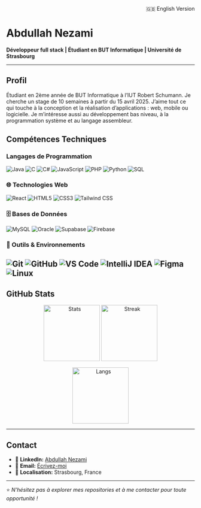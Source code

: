 <p align="right">
  <a href="https://github.com/AbdullahPro2/AbdullahPro2/blob/english/README.md" style="text-decoration: none;">🇬🇧 English Version</a>
</p>

# Abdullah Nezami  
**Développeur full stack | Étudiant en BUT Informatique | Université de Strasbourg**

---

## Profil

Étudiant en 2ème année de BUT Informatique à l’IUT Robert Schumann. Je cherche un stage de 10 semaines à partir du 15 avril 2025. J’aime tout ce qui touche à la conception et la réalisation d’applications : web, mobile ou logicielle. Je m’intéresse aussi au développement bas niveau, à la programmation système et au langage assembleur.


## Compétences Techniques

### Langages de Programmation
![Java](https://img.shields.io/badge/Java-%23ED8B00.svg?style=for-the-badge&logo=java&logoColor=white)
![C](https://img.shields.io/badge/C-%2300599C.svg?style=for-the-badge&logo=c&logoColor=white)
![C#](https://img.shields.io/badge/C%23-%23239120.svg?style=for-the-badge&logo=c-sharp&logoColor=white)
![JavaScript](https://img.shields.io/badge/JavaScript-%23F7DF1E.svg?style=for-the-badge&logo=javascript&logoColor=black)
![PHP](https://img.shields.io/badge/PHP-%23777BB4.svg?style=for-the-badge&logo=php&logoColor=white)
![Python](https://img.shields.io/badge/Python-%233776AB.svg?style=for-the-badge&logo=python&logoColor=white)
![SQL](https://img.shields.io/badge/SQL-%2300f.svg?style=for-the-badge&logo=mysql&logoColor=white)

### 🌐 Technologies Web
![React](https://img.shields.io/badge/React-%2320232a.svg?style=for-the-badge&logo=react&logoColor=%2361DAFB)
![HTML5](https://img.shields.io/badge/HTML5-%23E34F26.svg?style=for-the-badge&logo=html5&logoColor=white)
![CSS3](https://img.shields.io/badge/CSS3-%231572B6.svg?style=for-the-badge&logo=css3&logoColor=white)
![Tailwind CSS](https://img.shields.io/badge/Tailwind_CSS-%2338B2AC.svg?style=for-the-badge&logo=tailwind-css&logoColor=white)

### 🗄️ Bases de Données
![MySQL](https://img.shields.io/badge/MySQL-%2300f.svg?style=for-the-badge&logo=mysql&logoColor=white)
![Oracle](https://img.shields.io/badge/Oracle-%23F00000.svg?style=for-the-badge&logo=oracle&logoColor=white)
![Supabase](https://img.shields.io/badge/Supabase-%2303E76B.svg?style=for-the-badge&logo=supabase&logoColor=white)
![Firebase](https://img.shields.io/badge/Firebase-%23FFCA28.svg?style=for-the-badge&logo=firebase&logoColor=black)

### 🔧 Outils & Environnements
![Git](https://img.shields.io/badge/Git-%23F05033.svg?style=for-the-badge&logo=git&logoColor=white)
![GitHub](https://img.shields.io/badge/GitHub-%23121011.svg?style=for-the-badge&logo=github&logoColor=white)
![VS Code](https://img.shields.io/badge/VS_Code-%23007ACC.svg?style=for-the-badge&logo=visual-studio-code&logoColor=white)
![IntelliJ IDEA](https://img.shields.io/badge/IntelliJ_IDEA-%23000000.svg?style=for-the-badge&logo=intellij-idea&logoColor=white)
![Figma](https://img.shields.io/badge/Figma-%23F24E1E.svg?style=for-the-badge&logo=figma&logoColor=white)
![Linux](https://img.shields.io/badge/Linux-%23FCC624.svg?style=for-the-badge&logo=linux&logoColor=black)
---

## GitHub Stats
<p align="center">
  <img src="https://github-readme-stats.vercel.app/api?username=AbdullahPro2&show_icons=true&theme=merko&include_all_commits=true" height="150" alt="Stats"/>
  <img src="https://github-readme-streak-stats.herokuapp.com/?user=AbdullahPro2&theme=merko" height="150" alt="Streak"/>
</p>

<p align="center">
  <img src="https://github-readme-stats.vercel.app/api/top-langs/?username=AbdullahPro2&layout=compact&theme=merko" height="150" alt="Langs"/>
</p>



---


##  Contact
- 💼 **LinkedIn:** [Abdullah Nezami](https://www.linkedin.com/in/abdulllahnezami/)
- 📧 **Email:** [Écrivez-moi](mailto:abdullah.nezami@etu.unistra.fr)
- 📍 **Localisation:** Strasbourg, France
---

⭐ *N'hésitez pas à explorer mes repositories et à me contacter pour toute opportunité !*
